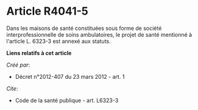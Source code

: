 # Article R4041-5

Dans les maisons de santé constituées sous forme de société interprofessionnelle de soins ambulatoires, le projet de santé
mentionné à l'article L. 6323-3 est annexé aux statuts.

**Liens relatifs à cet article**

_Créé par_:

  - Décret n°2012-407 du 23 mars 2012 - art. 1

_Cite_:

  - Code de la santé publique - art. L6323-3
